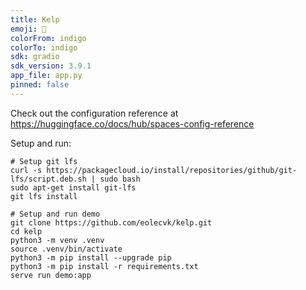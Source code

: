 ```yaml
---
title: Kelp
emoji: 🌿
colorFrom: indigo
colorTo: indigo
sdk: gradio
sdk_version: 3.9.1
app_file: app.py
pinned: false
---
```


Check out the configuration reference at https://huggingface.co/docs/hub/spaces-config-reference


Setup and run:
```
# Setup git lfs
curl -s https://packagecloud.io/install/repositories/github/git-lfs/script.deb.sh | sudo bash
sudo apt-get install git-lfs
git lfs install

# Setup and run demo
git clone https://github.com/eolecvk/kelp.git
cd kelp
python3 -m venv .venv
source .venv/bin/activate
python3 -m pip install --upgrade pip
python3 -m pip install -r requirements.txt
serve run demo:app
```